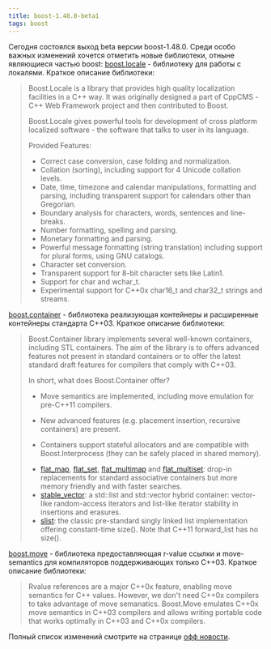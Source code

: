 ```yaml
---
title: boost-1.48.0-beta1
tags: boost
---
```


Сегодня состоялся выход beta версии boost-1.48.0.
Среди особо важных изменений хочется отметить новые библиотеки, отныне являющиеся частью boost:
<a href="http://beta.boost.org/doc/libs/1_48_0_beta1/libs/locale/doc/html/index.html">boost.locale</a> - библиотеку для работы с локалями.
Краткое описание библиотеки:
<blockquote>
Boost.Locale is a library that provides high quality localization facilities in a C++ way. It was originally designed a part of CppCMS - C++ Web Framework project and then contributed to Boost.

Boost.Locale gives powerful tools for development of cross platform localized software - the software that talks to user in its language.

Provided Features:
<ul>
  <li>Correct case conversion, case folding and normalization.</li>
  <li>Collation (sorting), including support for 4 Unicode collation levels.</li>
  <li>Date, time, timezone and calendar manipulations, formatting and parsing, including transparent support for calendars other than Gregorian.</li>
  <li>Boundary analysis for characters, words, sentences and line-breaks.</li>
  <li>Number formatting, spelling and parsing.</li>
  <li>Monetary formatting and parsing.</li>
  <li>Powerful message formatting (string translation) including support for plural forms, using GNU catalogs.</li>
  <li>Character set conversion.</li>
  <li>Transparent support for 8-bit character sets like Latin1.</li>
  <li>Support for char and wchar_t.</li>
  <li>Experimental support for C++0x char16_t and char32_t strings and streams.</li>
</ul>
</blockquote>
<a href="http://beta.boost.org/doc/libs/1_48_0_beta1/doc/html/container.html">boost.container</a> - библиотека реализующая контейнеры и расширенные контейнеры стандарта С++03.
Краткое описание библиотеки:
<blockquote>
Boost.Container library implements several well-known containers, including STL containers. The aim of the library is to offers advanced features not present in standard containers or to offer the latest standard draft features for compilers that comply with C++03.

In short, what does Boost.Container offer?
<ul>
  <li>Move semantics are implemented, including move emulation for pre-C++11 compilers.</li>
</ul>
<ul>
  <li>New advanced features (e.g. placement insertion, recursive containers) are present.</li>
</ul>
<ul>
  <li>Containers support stateful allocators and are compatible with Boost.Interprocess (they can be safely placed in shared memory).</li>
</ul>
<ul>
<li><a href="http://beta.boost.org/doc/libs/1_48_0_beta1/doc/html/boost/container/flat_map.html">flat_map</a>, <a href="http://beta.boost.org/doc/libs/1_48_0_beta1/doc/html/boost/container/flat_set.html">flat_set</a>, <a href="http://beta.boost.org/doc/libs/1_48_0_beta1/doc/html/boost/container/flat_multimap.html">flat_multimap</a> and <a href="http://beta.boost.org/doc/libs/1_48_0_beta1/doc/html/boost/container/flat_multiset.html">flat_multiset</a>: drop-in replacements for standard associative containers but more memory friendly and with faster searches.</li>
<li><a href="http://beta.boost.org/doc/libs/1_48_0_beta1/doc/html/boost/container/stable_vector.html">stable_vector</a>: a std::list and std::vector hybrid container: vector-like random-access iterators and list-like iterator stability in insertions and erasures.</li>
<li><a href="http://beta.boost.org/doc/libs/1_48_0_beta1/doc/html/boost/container/slist.html">slist</a>: the classic pre-standard singly linked list implementation offering constant-time size(). Note that C++11 forward_list has no size().</li>
</ul>
</blockquote>
<a href="http://beta.boost.org/doc/libs/1_48_0_beta1/doc/html/move.html">boost.move</a> - библиотека предоставляющая r-value ссылки и move-semantics для компиляторов поддерживающих только С++03.
Краткое описание библиотеки:
<blockquote>
Rvalue references are a major C++0x feature, enabling move semantics for C++ values. However, we don't need C++0x compilers to take advantage of move semanatics. Boost.Move emulates C++0x move semantics in C++03 compilers and allows writing portable code that works optimally in C++03 and C++0x compilers.
</blockquote>

Полный список изменений смотрите на странице <a href="http://beta.boost.org/users/history/version_1_48_0.html">офф новости</a>.
